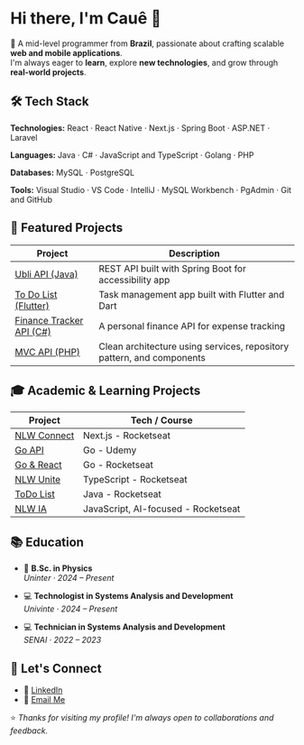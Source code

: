 # Hi there, I'm Cauê 👋

🎯 A mid-level programmer from **Brazil**, passionate about crafting scalable **web and mobile applications**.  
I'm always eager to **learn**, explore **new technologies**, and grow through **real-world projects**.

## 🛠 Tech Stack
**Technologies:**
React · React Native · Next.js · Spring Boot · ASP.NET · Laravel

**Languages:**
Java · C# · JavaScript and TypeScript · Golang · PHP

**Databases:**
MySQL · PostgreSQL

**Tools:**
Visual Studio · VS Code · IntelliJ · MySQL Workbench · PgAdmin · Git and GitHub

## 💼 Featured Projects
| Project | Description |
|--------|-------------|
| [Ubli API (Java)](https://github.com/caue-vieira/Ubli-backend) | REST API built with Spring Boot for accessibility app |
| [To Do List (Flutter)](https://github.com/caue-vieira/Flutter-ToDoList) | Task management app built with Flutter and Dart |
| [Finance Tracker API (C#)](https://github.com/caue-vieira/finance-tracker) | A personal finance API for expense tracking |
| [MVC API (PHP)](https://github.com/caue-vieira/API-PHP) | Clean architecture using services, repository pattern, and components |

## 🎓 Academic & Learning Projects
| Project | Tech / Course |
|---------|---------------|
| [NLW Connect](https://github.com/caue-vieira/NLW-Connect-React) | Next.js - Rocketseat |
| [Go API](https://github.com/caue-vieira/Golang-Udemy) | Go - Udemy |
| [Go & React](https://github.com/caue-vieira/Go-React) | Go - Rocketseat |
| [NLW Unite](https://github.com/caue-vieira/NLW-Unite) | TypeScript - Rocketseat |
| [ToDo List](https://github.com/caue-vieira/ToDoList) | Java - Rocketseat |
| [NLW IA](https://github.com/caue-vieira/nlwia-modified) | JavaScript, AI-focused - Rocketseat |

## 📚 Education

- 🔭 **B.Sc. in Physics**  
  _Uninter · 2024 – Present_

- 💻 **Technologist in Systems Analysis and Development**  
  _Univinte · 2024 – Present_

- 💻 **Technician in Systems Analysis and Development**  
  _SENAI · 2022 – 2023_

## 👥 Let's Connect
- 💼 [LinkedIn](https://www.linkedin.com/in/cau%C3%AA-c-649741240/)
- 📧 [Email Me](cauevcaetano@gmail.com)

⭐️ *Thanks for visiting my profile! I'm always open to collaborations and feedback.*

<!--
**caue-vieira/caue-vieira** is a ✨ _special_ ✨ repository because its `README.md` (this file) appears on your GitHub profile.

Here are some ideas to get you started:

- 🔭 I’m currently working on ...
- 🌱 I’m currently learning ...
- 👯 I’m looking to collaborate on ...
- 🤔 I’m looking for help with ...
- 💬 Ask me about ...
- 📫 How to reach me: ...
- 😄 Pronouns: ...
- ⚡ Fun fact: ...
-->
